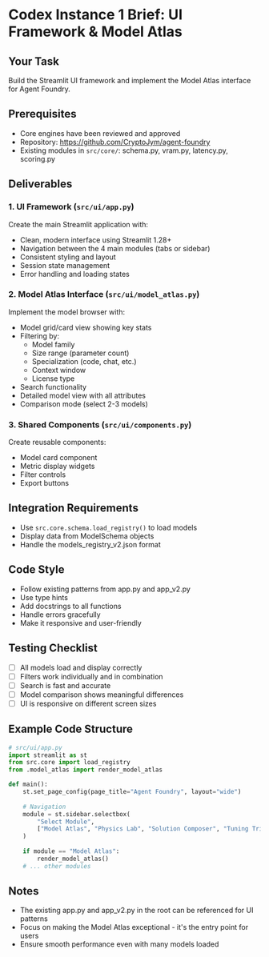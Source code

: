 # Codex Instance 1 Brief: UI Framework & Model Atlas

## Your Task
Build the Streamlit UI framework and implement the Model Atlas interface for Agent Foundry.

## Prerequisites
- Core engines have been reviewed and approved
- Repository: https://github.com/CryptoJym/agent-foundry
- Existing modules in `src/core/`: schema.py, vram.py, latency.py, scoring.py

## Deliverables

### 1. UI Framework (`src/ui/app.py`)
Create the main Streamlit application with:
- Clean, modern interface using Streamlit 1.28+
- Navigation between the 4 main modules (tabs or sidebar)
- Consistent styling and layout
- Session state management
- Error handling and loading states

### 2. Model Atlas Interface (`src/ui/model_atlas.py`)
Implement the model browser with:
- Model grid/card view showing key stats
- Filtering by:
  - Model family
  - Size range (parameter count)
  - Specialization (code, chat, etc.)
  - Context window
  - License type
- Search functionality
- Detailed model view with all attributes
- Comparison mode (select 2-3 models)

### 3. Shared Components (`src/ui/components.py`)
Create reusable components:
- Model card component
- Metric display widgets
- Filter controls
- Export buttons

## Integration Requirements
- Use `src.core.schema.load_registry()` to load models
- Display data from ModelSchema objects
- Handle the models_registry_v2.json format

## Code Style
- Follow existing patterns from app.py and app_v2.py
- Use type hints
- Add docstrings to all functions
- Handle errors gracefully
- Make it responsive and user-friendly

## Testing Checklist
- [ ] All models load and display correctly
- [ ] Filters work individually and in combination
- [ ] Search is fast and accurate
- [ ] Model comparison shows meaningful differences
- [ ] UI is responsive on different screen sizes

## Example Code Structure
```python
# src/ui/app.py
import streamlit as st
from src.core import load_registry
from .model_atlas import render_model_atlas

def main():
    st.set_page_config(page_title="Agent Foundry", layout="wide")
    
    # Navigation
    module = st.sidebar.selectbox(
        "Select Module",
        ["Model Atlas", "Physics Lab", "Solution Composer", "Tuning Triage"]
    )
    
    if module == "Model Atlas":
        render_model_atlas()
    # ... other modules
```

## Notes
- The existing app.py and app_v2.py in the root can be referenced for UI patterns
- Focus on making the Model Atlas exceptional - it's the entry point for users
- Ensure smooth performance even with many models loaded